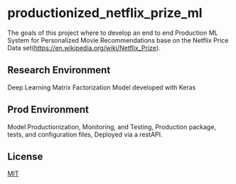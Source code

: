 # productionized_netflix_prize_ml

The goals of this project where to develop an end to end Production ML System for Personalized Movie Recommendations base on the Netflix Price Data set(https://en.wikipedia.org/wiki/Netflix_Prize). 

## Research Environment 

Deep Learning Matrix Factorization Model developed with Keras 

## Prod Environment 

Model Productionization, Monitoring, and Testing, Production package, tests, and configuration files, 
Deployed via a restAPI.  

## License
[MIT](https://choosealicense.com/licenses/mit/)










